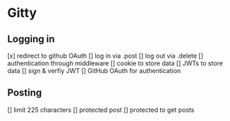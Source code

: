 # Gitty

## Logging in

[x] redirect to github OAuth
[] log in via .post
[] log out via .delete
[] authentication through middleware
[] cookie to store data
[] JWTs to store data
[] sign & verfiy JWT
[] GitHub OAuth for authentication

## Posting

[] limit 225 characters
[] protected post
[] protected to get posts
